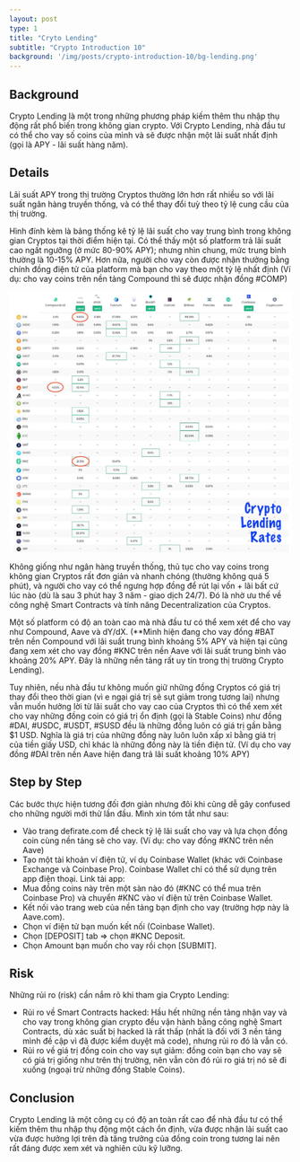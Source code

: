 ```yaml
---
layout: post
type: 1
title: "Cryto Lending"
subtitle: "Crypto Introduction 10"
background: '/img/posts/crypto-introduction-10/bg-lending.png'
---
```


## Background

Crypto Lending là một trong những phương pháp kiếm thêm thu nhập thụ động rất phổ biến trong không gian crypto. Với Crypto Lending, nhà đầu tư có thể cho vay số coins của mình và sẽ được nhận một lãi suất nhất định (gọi là APY - lãi suất hàng năm).

## Details

Lãi suất APY trong thị trường Cryptos thường lớn hơn rất nhiều so với lãi suất ngân hàng truyền thống, và có thể thay đổi tuỳ theo tỷ lệ cung cầu của thị trường.

Hình đính kèm là bảng thống kê tỷ lệ lãi suất cho vay trung bình trong không gian Cryptos tại thời điểm hiện tại. Có thể thấy một số platform trả lãi suất cao ngất ngưỡng (ở mức 80-90% APY); nhưng nhìn chung, mức trung bình thường là 10-15% APY. Hơn nữa, người cho vay còn được nhận thưởng bằng chính đồng điện tử của platform mà bạn cho vay theo một tỷ lệ nhất định (Ví dụ: cho vay coins trên nền tảng Compound thì sẽ được nhận đồng #COMP)

![crypto-introduction-10](/img/posts/crypto-introduction-10/info-lending.png)

Không giống như ngân hàng truyền thống, thủ tục cho vay coins trong không gian Cryptos rất đơn giản và nhanh chóng (thường không quá 5 phút), và người cho vay có thể ngưng hợp đồng để rút lại vốn + lãi bất cứ lúc nào (dù là sau 3 phút hay 3 năm - giao dịch 24/7). Đó là nhờ ưu thế về công nghệ Smart Contracts và tính năng Decentralization của Cryptos.

Một số platform có độ an toàn cao mà nhà đầu tư có thể xem xét để cho vay như Compound, Aave và dY/dX. (**Mình hiện đang cho vay đồng #BAT trên nền Compound với lãi suất trung bình khoảng 5% APY và hiện tại cũng đang xem xét cho vay đồng #KNC trên nền Aave với lãi suất trung bình vào khoảng 20% APY. Đây là những nền tảng rất uy tín trong thị trường Crypto Lending).

Tuy nhiên, nếu nhà đầu tư không muốn giữ những đồng Cryptos có giá trị thay đổi theo thời gian (vì e ngại giá trị sẽ sụt giảm trong tương lai) nhưng vẫn muốn hưởng lời từ lãi suất cho vay cao của Cryptos thì có thể xem xét cho vay những đồng coin có giá trị ổn định (gọi là Stable Coins) như đồng #DAI, #USDC, #USDT, #SUSD đều là những đồng luôn có giá trị gần bằng $1 USD. Nghĩa là giá trị của những đồng này luôn luôn xấp xỉ bằng giá trị của tiền giấy USD, chỉ khác là những đồng này là tiền điện tử. (Ví dụ cho vay đồng #DAI trên nền Aave hiện đang trả lãi suất khoảng 10% APY)

## Step by Step

Các bước thực hiện tương đối đơn giản nhưng đôi khi cũng dễ gây confused cho những người mới thử lần đầu. Mình xin tóm tắt như sau:
- Vào trang defirate.com để check tỷ lệ lãi suất cho vay và lựa chọn đồng coin cùng nền tảng sẽ cho vay. (Ví dụ: cho vay đồng #KNC trên nền Aave)
- Tạo một tài khoản ví điện tử, ví dụ Coinbase Wallet (khác với Coinbase Exchange và Coinbase Pro). Coinbase Wallet chỉ có thể sử dụng trên app điện thoại. Link tải app:
- Mua đồng coins này trên một sàn nào đó (#KNC có thể mua trên Coinbase Pro) và chuyển #KNC vào ví điện tử trên Coinbase Wallet.
- Kết nối vào trang web của nền tảng bạn định cho vay (trường hợp này là Aave.com).
- Chọn ví điện tử bạn muốn kết nối (Coinbase Wallet).
- Chọn [DEPOSIT] tab => chọn #KNC Deposit.
- Chọn Amount bạn muốn cho vay rồi chọn [SUBMIT].

## Risk

Những rủi ro (risk) cần nắm rõ khi tham gia Crypto Lending:
- Rủi ro về Smart Contracts hacked: Hầu hết những nền tảng nhận vay và cho vay trong không gian crypto đều vận hành bằng công nghệ Smart Contracts, dù xác suất bị hacked là rất thấp (nhất là đối với 3 nền tảng mình đề cập vì đã được kiểm duyệt mã code), nhưng rủi ro đó là vẫn có.
- Rủi ro về giá trị đồng coin cho vay sụt giảm: đồng coin bạn cho vay sẽ có giá trị giống như trên thị trường, nên vẫn còn đó rủi ro giá trị nó sẽ đi xuống (ngoại trừ những đồng Stable Coins).

## Conclusion

Crypto Lending là một công cụ có độ an toàn rất cao để nhà đầu tư có thể kiếm thêm thu nhập thụ động một cách ổn định, vừa được nhận lãi suất cao vừa được hưởng lợi trên đà tăng trưởng của đồng coin trong tương lai nên rất đáng được xem xét và nghiên cứu kỹ lưỡng.
